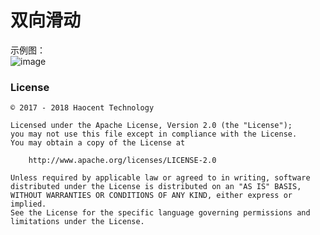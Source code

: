 # 双向滑动

示例图：
</br>![image](https://github.com/cnwutianhao/RecyclerView/blob/master/screenshots/%E5%8F%8C%E5%90%91%E6%BB%91%E5%8A%A8.gif)

### License
```
© 2017 - 2018 Haocent Technology

Licensed under the Apache License, Version 2.0 (the "License");
you may not use this file except in compliance with the License.
You may obtain a copy of the License at

    http://www.apache.org/licenses/LICENSE-2.0

Unless required by applicable law or agreed to in writing, software
distributed under the License is distributed on an "AS IS" BASIS,
WITHOUT WARRANTIES OR CONDITIONS OF ANY KIND, either express or implied.
See the License for the specific language governing permissions and
limitations under the License.
```
